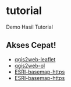 # tutorial
Demo Hasil Tutorial

## Akses Cepat!

* <a href="https://rifkifau.github.io/tutorial/qgis2web-leaflet" target="_blank">qgis2web-leaflet</a>
* <a href="https://rifkifau.github.io/tutorial/qgis2web-ol" target="_blank">qgis2web-ol</a>
* <a href="https://rifkifau.github.io/tutorial/ESRI-basemap-https" target="_blank">ESRI-basemap-https</a>
* <a href="https://rifkifau.github.io/tutorial/ESRI-basemap-https" target="_blank">ESRI-basemap-https</a>
